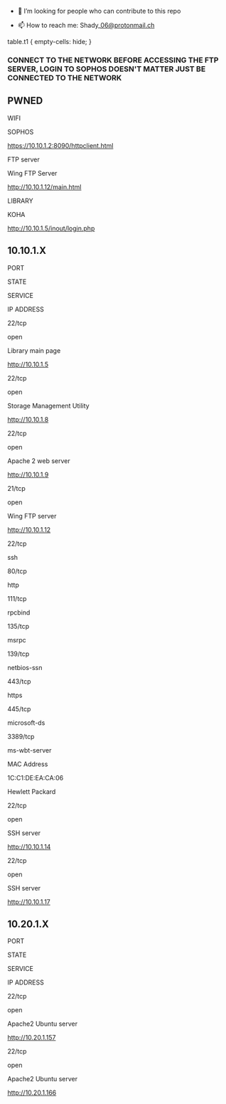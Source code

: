 *   🤔 I’m looking for people who can contribute to this repo

*   📫 How to reach me: Shady\_06@protonmail.ch

table.t1 { empty-cells: hide; }

### CONNECT TO THE NETWORK BEFORE ACCESSING THE FTP SERVER, LOGIN TO SOPHOS DOESN'T MATTER JUST BE CONNECTED TO THE NETWORK

PWNED
-----

WIFI

SOPHOS

https://10.10.1.2:8090/httpclient.html

FTP server

Wing FTP Server

http://10.10.1.12/main.html

LIBRARY

KOHA

http://10.10.1.5/inout/login.php

10.10.1.X
---------

PORT

STATE

SERVICE

IP ADDRESS

22/tcp

open

Library main page

http://10.10.1.5

22/tcp

open

Storage Management Utility

http://10.10.1.8

22/tcp

open

Apache 2 web server

http://10.10.1.9

21/tcp

open

Wing FTP server

http://10.10.1.12

22/tcp

ssh

80/tcp

http

111/tcp

rpcbind

135/tcp

msrpc

139/tcp

netbios-ssn

443/tcp

https

445/tcp

microsoft-ds

3389/tcp

ms-wbt-server

MAC Address

1C:C1:DE:EA:CA:06

Hewlett Packard

22/tcp

open

SSH server

http://10.10.1.14

22/tcp

open

SSH server

http://10.10.1.17

10.20.1.X
---------

PORT

STATE

SERVICE

IP ADDRESS

22/tcp

open

Apache2 Ubuntu server

http://10.20.1.157

22/tcp

open

Apache2 Ubuntu server

http://10.20.1.166
